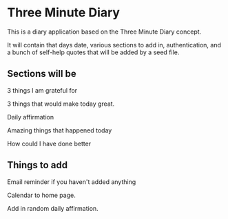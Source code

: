 # Three Minute Diary

This is a diary application based on the Three Minute Diary concept. 

It will contain that days date, various sections to add in, authentication, and a bunch of self-help quotes that will be added by a seed file. 

## Sections will be

3 things I am grateful for

3 things that would make today great. 

Daily affirmation

Amazing things that happened today

How could I have done better 

## Things to add

Email reminder if you haven't added anything

Calendar to home page. 

Add in random daily affirmation. 



